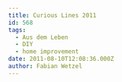 ```yaml
---
title: Curious Lines 2011
id: 568
tags:
  - Aus dem Leben
  - DIY
  - home improvement
date: 2011-08-10T12:08:36.000Z
author: Fabian Wetzel
---
```


<div style="padding-bottom: 0px; margin: 0px; padding-left: 0px; padding-right: 0px; display: inline; float: none; padding-top: 0px" id="scid:5737277B-5D6D-4f48-ABFC-DD9C333F4C5D:2e0a8850-3748-4150-ae22-439ca0aa1851" class="wlWriterEditableSmartContent"><div><object width="448" height="252"><param name="movie" value="http://www.youtube.com/v/8Jb7b-9P7VY?hl=en&amp;hd=1"></param><embed src="http://www.youtube.com/v/8Jb7b-9P7VY?hl=en&amp;hd=1" type="application/x-shockwave-flash" width="448" height="252"></embed></object></div></div>

